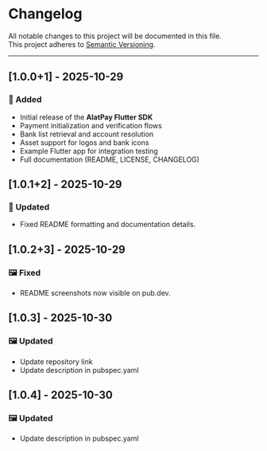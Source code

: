 # Changelog

All notable changes to this project will be documented in this file.  
This project adheres to [Semantic Versioning](https://semver.org/).

---

## [1.0.0+1] - 2025-10-29

### 🎉 Added

- Initial release of the **AlatPay Flutter SDK**
- Payment initialization and verification flows
- Bank list retrieval and account resolution
- Asset support for logos and bank icons
- Example Flutter app for integration testing
- Full documentation (README, LICENSE, CHANGELOG)

## [1.0.1+2] - 2025-10-29

### 📝 Updated

- Fixed README formatting and documentation details.

## [1.0.2+3] - 2025-10-29

### 🖼 Fixed

- README screenshots now visible on pub.dev.

## [1.0.3] - 2025-10-30

### 🖼 Updated

- Update repository link
- Update description in pubspec.yaml

## [1.0.4] - 2025-10-30

### 🖼 Updated

- Update description in pubspec.yaml